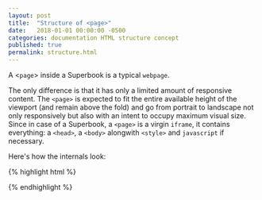 ```yaml
---
layout: post
title:  "Structure of <page>"
date:   2018-01-01 00:00:00 -0500
categories: documentation HTML structure concept
published: true
permalink: structure.html
---
```


A <`page`> inside a Superbook is a typical `webpage`.

The only difference is that it has only a limited amount of responsive content. The `<page>` is expected to fit the entire available height of the viewport (and remain above the fold) and go from portrait to landscape not only responsively but also with an intent to occupy maximum visual size. Since in case of a Superbook, a `<page>` is a virgin `iframe`, it contains everything: a `<head>`, a `<body>` alongwith `<style>` and `javascript` if necessary.

Here's how the internals look:

{% highlight html %}
<!DOCTYPE html>
<html>
    <head>
        <title> { _title_of_the_book_ + /page_no } </title>
        <style>
        	{ /* Insert _book_layout_template_ + _page_specific_styles_ if any? */
        	  /* Generally, the html, body {} elements are assigned a height of 100vh and width 100vw.  */
        	  /* See CSS template of a book deployed in production: */
        	  /* https://github.com/marvindanig/bookiza-framework/blob/master/templates/style.scss */ }
      	</style>
    </head>
    <body>
      <!-- Few paragraphs of neatly formatted content here. -->
    </body>
</html>
{% endhighlight %}